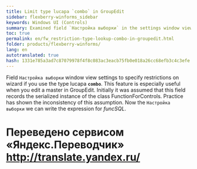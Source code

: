 ```yaml
--- 
title: Limit type lucapa `combo` in GroupEdit 
sidebar: flexberry-winforms_sidebar 
keywords: Windows UI (Controls) 
summary: Examined field `Настройка выборки` in the settings window views, allowing you to set a limit on the master 
toc: true 
permalink: en/fw_restriction-type-lookup-combo-in-groupedit.html 
folder: products/flexberry-winforms/ 
lang: en 
autotranslated: true 
hash: 1331e785a3ad7c87079978f4f8c083ac3eacb75fb0e018a26cc68efb3c4c3efe 
--- 
```


Field `Настройка выборки` window view settings to specify restrictions on wizard if you use the type lucapa __`combo`__. This feature is especially useful when you edit a master in GroupEdit. 
Initially it was assumed that this field records the serialized instance of the class FunctionForControls. Practice has shown the inconsistency of this assumption. 
Now the `Настройка выборки` we can write the expression for _funcSQL_.


 # Переведено сервисом «Яндекс.Переводчик» http://translate.yandex.ru/